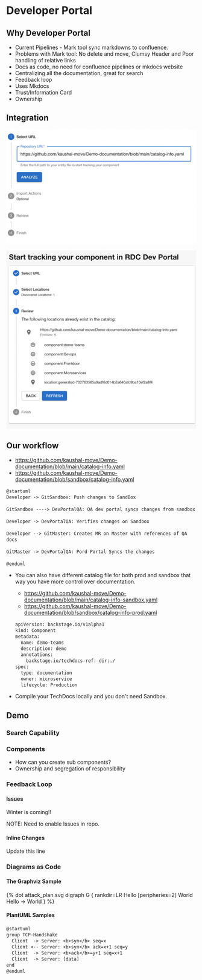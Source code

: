 # Developer Portal
## Why Developer Portal

- Current Pipelines - Mark tool sync markdowns to confluence.
- Problems with Mark tool: No delete and move, Clumsy Header and Poor handling of relative links
- Docs as code, no need for confluence pipelines or mkdocs website
- Centralizing all the documentation, great for search
- Feedback loop
- Uses Mkdocs
- Trust/Information Card
- Ownership

## Integration

![](images/1.png)

![](images/2.png)

## Our workflow

- https://github.com/kaushal-move/Demo-documentation/blob/main/catalog-info.yaml
- https://github.com/kaushal-move/Demo-documentation/blob/sandbox/catalog-info.yaml

```plantuml classes="uml myDiagram" alt="Diagram placeholder" title="My diagram"
@startuml
Developer -> GitSandbox: Push changes to SandBox

GitSandbox ----> DevPortalQA: QA dev portal syncs changes from sandbox

Developer -> DevPortalQA: Verifies changes on Sandbox

Developer --> GitMaster: Creates MR on Master with references of QA docs

GitMaster -> DevPortalQA: Pord Portal Syncs the changes

@enduml
```

- You can also have different catalog file for both prod and sandbox that way you have more control over documentation.
  - https://github.com/kaushal-move/Demo-documentation/blob/main/catalog-info-sandbox.yaml
  - https://github.com/kaushal-move/Demo-documentation/blob/sandbox/catalog-info-prod.yaml
  ```
  apiVersion: backstage.io/v1alpha1
  kind: Component
  metadata:
    name: demo-teams
    description: demo
    annotations:
      backstage.io/techdocs-ref: dir:./
  spec:
    type: documentation
    owner: microservice
    lifecycle: Production
  ```

- Compile your TechDocs locally and you don't need Sandbox.

## Demo

### Search Capability
### Components
- How can you create sub components?
- Ownership and segregation of responsibility
### Feedback Loop

#### Issues
Winter is coming!!

NOTE: Need to enable Issues in repo.

#### Inline Changes
Update this line

### Diagrams as Code
#### The Graphviz Sample
{% dot attack_plan.svg
    digraph G {
        rankdir=LR
        Hello [peripheries=2]
        World
        Hello -> World
    }
%}


#### PlantUML Samples

```plantuml classes="uml myDiagram" alt="Diagram placeholder" title="My diagram"
@startuml
group TCP-Handshake
  Client  -> Server: <b>syn</b> seq=x
  Client <-- Server: <b>syn</b> ack=x+1 seq=y
  Client  -> Server: <b>ack</b>=y+1 seq=x+1
  Client  -> Server: [data]
end
@enduml
```
